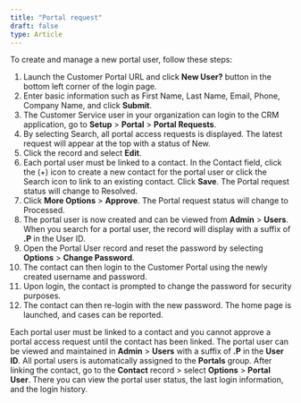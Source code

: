 ```yaml
---
title: "Portal request"
draft: false
type: Article
---
```


To create and manage a new portal user, follow these steps:

1.	Launch the Customer Portal URL and click **New User?** button in the bottom left corner of the login page. 
2.	Enter basic information such as First Name, Last Name, Email, Phone, Company Name, and click **Submit**. 
3.	The Customer Service user in your organization can login to the CRM application, go to **Setup** > **Portal** > **Portal Requests**. 
4.	By selecting Search, all portal access requests is displayed. The latest request will appear at the top with a status of New. 
5.	Click the record and select **Edit**. 
6.	Each portal user must be linked to a contact. In the Contact field, click the (+) icon to create a new contact for the portal user or click the Search icon to link to an existing contact. Click **Save**. The Portal request status will change to Resolved. 
7.	Click **More Options** > **Approve**. The Portal request status will change to Processed. 
8.	The portal user is now created and can be viewed from **Admin** > **Users**. When you search for a portal user, the record will display with a suffix of **.P** in the User ID. 
9.	Open the Portal User record and reset the password by selecting **Options** > **Change Password**. 
10.	The contact can then login to the Customer Portal using the newly created username and password.
11.	Upon login, the contact is prompted to change the password for security purposes. 
12.	The contact can then re-login with the new password. The home page is launched, and cases can be reported. 


Each portal user must be linked to a contact and you cannot approve a portal access request until the contact has been linked. 
The portal user can be viewed and maintained in **Admin** > **Users** with a suffix of **.P** in the **User ID**. All portal users is automatically assigned to the **Portals** group. 
After linking the contact, go to the **Contact** record > select **Options** > **Portal User**. There you can view the portal user status, the last login information, and the login history. 
